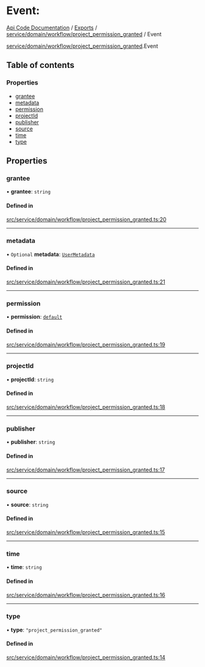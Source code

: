 # Event: 
 
[Api Code Documentation](../README.md) / [Exports](../modules.md) / [service/domain/workflow/project\_permission\_granted](../modules/service_domain_workflow_project_permission_granted.md) / Event

[service/domain/workflow/project\_permission\_granted](../modules/service_domain_workflow_project_permission_granted.md).Event

## Table of contents

### Properties

- [grantee](service_domain_workflow_project_permission_granted.Event.md#grantee)
- [metadata](service_domain_workflow_project_permission_granted.Event.md#metadata)
- [permission](service_domain_workflow_project_permission_granted.Event.md#permission)
- [projectId](service_domain_workflow_project_permission_granted.Event.md#projectid)
- [publisher](service_domain_workflow_project_permission_granted.Event.md#publisher)
- [source](service_domain_workflow_project_permission_granted.Event.md#source)
- [time](service_domain_workflow_project_permission_granted.Event.md#time)
- [type](service_domain_workflow_project_permission_granted.Event.md#type)

## Properties

### grantee

• **grantee**: `string`

#### Defined in

[src/service/domain/workflow/project_permission_granted.ts:20](https://github.com/openkfw/TruBudget/blob/2e43ea7/api/src/service/domain/workflow/project_permission_granted.ts#L20)

___

### metadata

• `Optional` **metadata**: [`UserMetadata`](../modules/service_domain_metadata.md#usermetadata)

#### Defined in

[src/service/domain/workflow/project_permission_granted.ts:21](https://github.com/openkfw/TruBudget/blob/2e43ea7/api/src/service/domain/workflow/project_permission_granted.ts#L21)

___

### permission

• **permission**: [`default`](../modules/authz_intents.md#default)

#### Defined in

[src/service/domain/workflow/project_permission_granted.ts:19](https://github.com/openkfw/TruBudget/blob/2e43ea7/api/src/service/domain/workflow/project_permission_granted.ts#L19)

___

### projectId

• **projectId**: `string`

#### Defined in

[src/service/domain/workflow/project_permission_granted.ts:18](https://github.com/openkfw/TruBudget/blob/2e43ea7/api/src/service/domain/workflow/project_permission_granted.ts#L18)

___

### publisher

• **publisher**: `string`

#### Defined in

[src/service/domain/workflow/project_permission_granted.ts:17](https://github.com/openkfw/TruBudget/blob/2e43ea7/api/src/service/domain/workflow/project_permission_granted.ts#L17)

___

### source

• **source**: `string`

#### Defined in

[src/service/domain/workflow/project_permission_granted.ts:15](https://github.com/openkfw/TruBudget/blob/2e43ea7/api/src/service/domain/workflow/project_permission_granted.ts#L15)

___

### time

• **time**: `string`

#### Defined in

[src/service/domain/workflow/project_permission_granted.ts:16](https://github.com/openkfw/TruBudget/blob/2e43ea7/api/src/service/domain/workflow/project_permission_granted.ts#L16)

___

### type

• **type**: ``"project_permission_granted"``

#### Defined in

[src/service/domain/workflow/project_permission_granted.ts:14](https://github.com/openkfw/TruBudget/blob/2e43ea7/api/src/service/domain/workflow/project_permission_granted.ts#L14)
